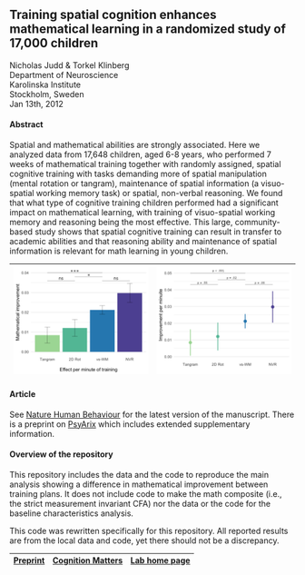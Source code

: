 
## Training spatial cognition enhances mathematical learning in a randomized study of 17,000 children

Nicholas Judd & Torkel Klinberg <br>
Department of Neuroscience <br>
Karolinska Institute <br>
Stockholm, Sweden <br>
Jan 13th, 2012 <br>

#### Abstract 
Spatial and mathematical abilities are strongly associated. Here we analyzed data from 17,648 children, aged 6-8 years, who performed 7 weeks of mathematical training together with randomly assigned, spatial cognitive training with tasks demanding more of spatial manipulation (mental rotation or tangram), maintenance of spatial information (a visuo-spatial working memory task) or spatial, non-verbal reasoning. We found that what type of cognitive training children performed had a significant impact on mathematical learning, with training of visuo-spatial working memory and reasoning being the most effective. This large, community-based study shows that spatial cognitive training can result in transfer to academic abilities and that reasoning ability and maintenance of spatial information is relevant for math learning in young children.

| ![Fig1](Fig3.png) | ![Fig2](fig3_NatHumanBehav_pvals.png) |
| :---------------: | :-----------------------------------: |

#### Article
See [Nature Human Behaviour](insert.link) for the latest version of the manuscript. There is a preprint on [PsyArix](https://psyarxiv.com/z3pb7/) which includes extended supplementary information.

#### Overview of the repository
This repository includes the data and the code to reproduce the main analysis showing a difference in mathematical improvement between training plans. It does not include code to make the math composite (i.e., the strict measurement invariant CFA) nor the data or the code for the baseline characteristics analysis. 

This code was rewritten specifically for this repository. All reported results are from the local data and code, yet there should not be a discrepancy.

| [Preprint](https://psyarxiv.com/z3pb7/) | [Cognition Matters](https://cognitionmatters.org/) | [Lab home page](http://www.klingberglab.se)  |
| :---:   | :-: | :-: |


